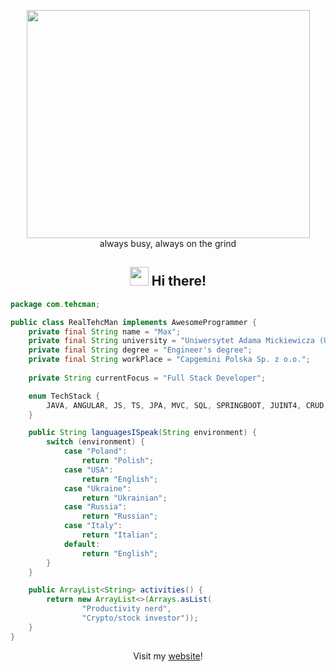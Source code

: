 <p align="center">
 <img src="https://user-images.githubusercontent.com/22797857/90096298-b90f4b00-dd54-11ea-9a31-00ad53f8ec04.gif" width="453" height="365"/><br>
 always busy, always on the grind</p>

<h2 align="center"> <img src="https://media.giphy.com/media/hvRJCLFzcasrR4ia7z/giphy.gif" width="30px"> Hi there!</h2>
<!-- <h2 align="center"> 👋 Hi there!</h2> -->

```java
package com.tehcman;

public class RealTehcMan implements AwesomeProgrammer {
    private final String name = "Max";
    private final String university = "Uniwersytet Adama Mickiewicza (UAM), Poznan";
    private final String degree = "Engineer's degree";
    private final String workPlace = "Capgemini Polska Sp. z o.o.";
    
    private String currentFocus = "Full Stack Developer";

    enum TechStack {
        JAVA, ANGULAR, JS, TS, JPA, MVC, SQL, SPRINGBOOT, JUINT4, CRUD, REST
    }

    public String languagesISpeak(String environment) {
        switch (environment) {
            case "Poland":
                return "Polish";
            case "USA":
                return "English";
            case "Ukraine":
                return "Ukrainian";
            case "Russia":
                return "Russian";
            case "Italy":
                return "Italian";
            default:
                return "English";
        }
    }

    public ArrayList<String> activities() {
        return new ArrayList<>(Arrays.asList(
                "Productivity nerd",
                "Crypto/stock investor"));
    }
}

```
<p align="center">Visit my <a href="https://tehcman.com/">website</a>!</p>
